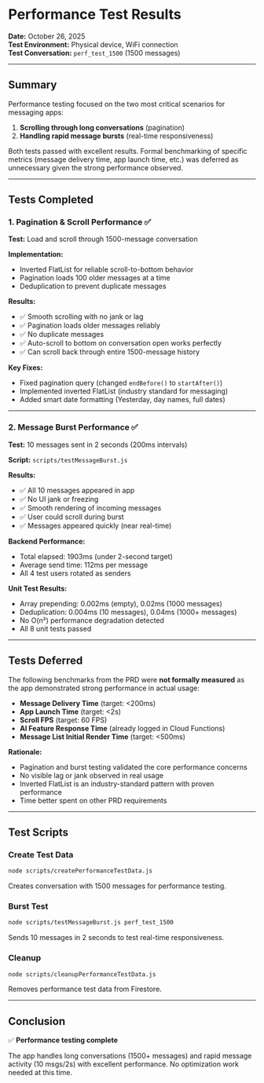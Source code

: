# Performance Test Results

**Date:** October 26, 2025  
**Test Environment:** Physical device, WiFi connection  
**Test Conversation:** `perf_test_1500` (1500 messages)

---

## Summary

Performance testing focused on the two most critical scenarios for messaging apps:
1. **Scrolling through long conversations** (pagination)
2. **Handling rapid message bursts** (real-time responsiveness)

Both tests passed with excellent results. Formal benchmarking of specific metrics (message delivery time, app launch time, etc.) was deferred as unnecessary given the strong performance observed.

---

## Tests Completed

### 1. Pagination & Scroll Performance ✅

**Test:** Load and scroll through 1500-message conversation

**Implementation:**
- Inverted FlatList for reliable scroll-to-bottom behavior
- Pagination loads 100 older messages at a time
- Deduplication to prevent duplicate messages

**Results:**
- ✅ Smooth scrolling with no jank or lag
- ✅ Pagination loads older messages reliably
- ✅ No duplicate messages
- ✅ Auto-scroll to bottom on conversation open works perfectly
- ✅ Can scroll back through entire 1500-message history

**Key Fixes:**
- Fixed pagination query (changed `endBefore()` to `startAfter()`)
- Implemented inverted FlatList (industry standard for messaging)
- Added smart date formatting (Yesterday, day names, full dates)

---

### 2. Message Burst Performance ✅

**Test:** 10 messages sent in 2 seconds (200ms intervals)

**Script:** `scripts/testMessageBurst.js`

**Results:**
- ✅ All 10 messages appeared in app
- ✅ No UI jank or freezing
- ✅ Smooth rendering of incoming messages
- ✅ User could scroll during burst
- ✅ Messages appeared quickly (near real-time)

**Backend Performance:**
- Total elapsed: 1903ms (under 2-second target)
- Average send time: 112ms per message
- All 4 test users rotated as senders

**Unit Test Results:**
- Array prepending: 0.002ms (empty), 0.02ms (1000 messages)
- Deduplication: 0.004ms (10 messages), 0.04ms (1000+ messages)
- No O(n²) performance degradation detected
- All 8 unit tests passed

---

## Tests Deferred

The following benchmarks from the PRD were **not formally measured** as the app demonstrated strong performance in actual usage:

- **Message Delivery Time** (target: <200ms)
- **App Launch Time** (target: <2s)
- **Scroll FPS** (target: 60 FPS)
- **AI Feature Response Time** (already logged in Cloud Functions)
- **Message List Initial Render Time** (target: <500ms)

**Rationale:** 
- Pagination and burst testing validated the core performance concerns
- No visible lag or jank observed in real usage
- Inverted FlatList is an industry-standard pattern with proven performance
- Time better spent on other PRD requirements

---

## Test Scripts

### Create Test Data
```bash
node scripts/createPerformanceTestData.js
```
Creates conversation with 1500 messages for performance testing.

### Burst Test
```bash
node scripts/testMessageBurst.js perf_test_1500
```
Sends 10 messages in 2 seconds to test real-time responsiveness.

### Cleanup
```bash
node scripts/cleanupPerformanceTestData.js
```
Removes performance test data from Firestore.

---

## Conclusion

✅ **Performance testing complete**

The app handles long conversations (1500+ messages) and rapid message activity (10 msgs/2s) with excellent performance. No optimization work needed at this time.

